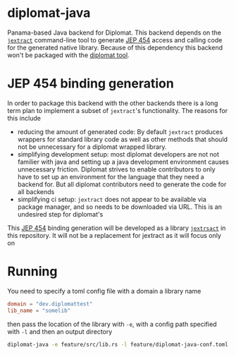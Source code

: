 # diplomat-java
Panama-based Java backend for Diplomat. This backend depends on the [`jextract`](https://github.com/openjdk/jextract) command-line tool
to generate [JEP 454](https://openjdk.org/jeps/454) access and calling code for the generated native library. Because of this dependency
this backend won't be packaged with the [diplomat tool](https://rust-diplomat.github.io/book/).


# JEP 454 binding generation
In order to package this backend with the other backends there is a long term plan to implement a subset of `jextract`'s functionality.
The reasons for this include
- reducing the amount of generated code: By default `jextract` produces wrappers for standard library code as well as other methods
that should not be unnecessary for a diplomat wrapped library.
- simplifying development setup: most diplomat developers are not not familier with java and setting up a java development environment
causes unnecessary friction. Diplomat strives to enable contributors to only have to set up an environment for the language that they 
need a backend for. But all diplomat contributors need to generate the code for all backends
- simplifying ci setup: `jextract` does not appear to be available via package manager, and so needs to be downloaded via URL. This is
an undesired step for diplomat's 

This [JEP 454](https://openjdk.org/jeps/454) binding generation will be developed as a library [`jextrsact`](./jextrsact/README.md) in 
this repository. It will not be a replacement for jextract as it will focus only on 

# Running
You need to specify a toml config file with a domain a library name
```toml
domain = "dev.diplomattest"
lib_name = "somelib"
```
then pass the location of the library with `-e`, with a config path specified with `-l` and then an output directory

```sh
diplomat-java -e feature/src/lib.rs -l feature/diplomat-java-conf.toml feature/tmp/
```




